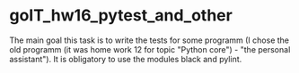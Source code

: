 # goIT_hw16_pytest_and_other

The main goal this task is to write the tests for some programm (I chose the old programm (it was home work 12 for topic "Python core") - "the personal assistant"). 
It is obligatory to use the modules black and pylint.
